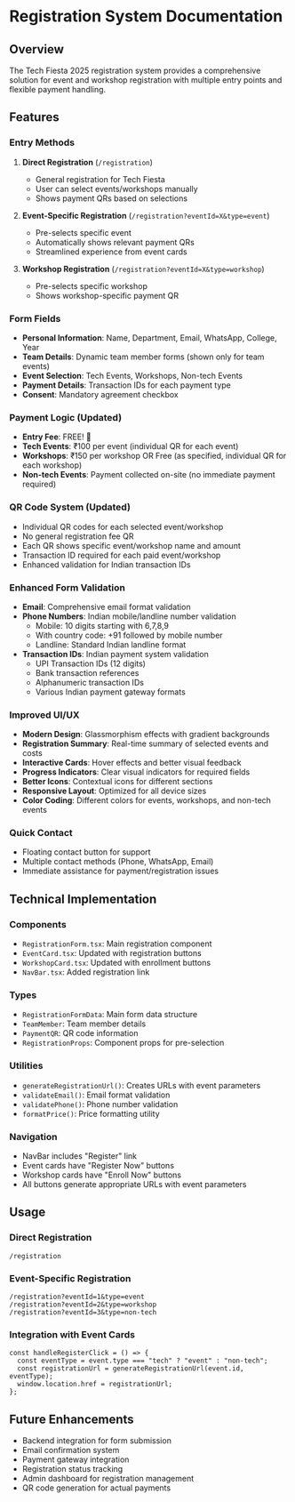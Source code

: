 # Registration System Documentation

## Overview
The Tech Fiesta 2025 registration system provides a comprehensive solution for event and workshop registration with multiple entry points and flexible payment handling.

## Features

### Entry Methods
1. **Direct Registration** (`/registration`)
   - General registration for Tech Fiesta
   - User can select events/workshops manually
   - Shows payment QRs based on selections

2. **Event-Specific Registration** (`/registration?eventId=X&type=event`)
   - Pre-selects specific event
   - Automatically shows relevant payment QRs
   - Streamlined experience from event cards

3. **Workshop Registration** (`/registration?eventId=X&type=workshop`)
   - Pre-selects specific workshop
   - Shows workshop-specific payment QR

### Form Fields
- **Personal Information**: Name, Department, Email, WhatsApp, College, Year
- **Team Details**: Dynamic team member forms (shown only for team events)
- **Event Selection**: Tech Events, Workshops, Non-tech Events
- **Payment Details**: Transaction IDs for each payment type
- **Consent**: Mandatory agreement checkbox

### Payment Logic (Updated)
- **Entry Fee**: FREE! 🎉
- **Tech Events**: ₹100 per event (individual QR for each event)
- **Workshops**: ₹150 per workshop OR Free (as specified, individual QR for each workshop)
- **Non-tech Events**: Payment collected on-site (no immediate payment required)

### QR Code System (Updated)
- Individual QR codes for each selected event/workshop
- No general registration fee QR
- Each QR shows specific event/workshop name and amount
- Transaction ID required for each paid event/workshop
- Enhanced validation for Indian transaction IDs

### Enhanced Form Validation
- **Email**: Comprehensive email format validation
- **Phone Numbers**: Indian mobile/landline number validation
  - Mobile: 10 digits starting with 6,7,8,9
  - With country code: +91 followed by mobile number
  - Landline: Standard Indian landline format
- **Transaction IDs**: Indian payment system validation
  - UPI Transaction IDs (12 digits)
  - Bank transaction references
  - Alphanumeric transaction IDs
  - Various Indian payment gateway formats

### Improved UI/UX
- **Modern Design**: Glassmorphism effects with gradient backgrounds
- **Registration Summary**: Real-time summary of selected events and costs
- **Interactive Cards**: Hover effects and better visual feedback
- **Progress Indicators**: Clear visual indicators for required fields
- **Better Icons**: Contextual icons for different sections
- **Responsive Layout**: Optimized for all device sizes
- **Color Coding**: Different colors for events, workshops, and non-tech events

### Quick Contact
- Floating contact button for support
- Multiple contact methods (Phone, WhatsApp, Email)
- Immediate assistance for payment/registration issues

## Technical Implementation

### Components
- `RegistrationForm.tsx`: Main registration component
- `EventCard.tsx`: Updated with registration buttons
- `WorkshopCard.tsx`: Updated with enrollment buttons
- `NavBar.tsx`: Added registration link

### Types
- `RegistrationFormData`: Main form data structure
- `TeamMember`: Team member details
- `PaymentQR`: QR code information
- `RegistrationProps`: Component props for pre-selection

### Utilities
- `generateRegistrationUrl()`: Creates URLs with event parameters
- `validateEmail()`: Email format validation
- `validatePhone()`: Phone number validation
- `formatPrice()`: Price formatting utility

### Navigation
- NavBar includes "Register" link
- Event cards have "Register Now" buttons
- Workshop cards have "Enroll Now" buttons
- All buttons generate appropriate URLs with event parameters

## Usage

### Direct Registration
```
/registration
```

### Event-Specific Registration
```
/registration?eventId=1&type=event
/registration?eventId=2&type=workshop
/registration?eventId=3&type=non-tech
```

### Integration with Event Cards
```tsx
const handleRegisterClick = () => {
  const eventType = event.type === "tech" ? "event" : "non-tech";
  const registrationUrl = generateRegistrationUrl(event.id, eventType);
  window.location.href = registrationUrl;
};
```

## Future Enhancements
- Backend integration for form submission
- Email confirmation system
- Payment gateway integration
- Registration status tracking
- Admin dashboard for registration management
- QR code generation for actual payments
